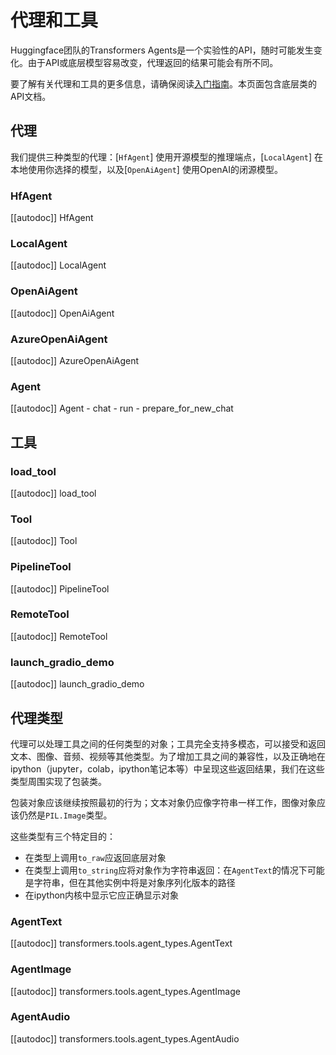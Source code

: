 <!--
版权所有2023年HuggingFace团队保留。

根据Apache许可证第2.0版（“许可证”）许可；除非符合许可证要求，否则不得使用此文件。你可以获取许可证副本，网址为

http://www.apache.org/licenses/LICENSE-2.0

除非适用法律要求或书面同意，根据许可证分发的软件基于“按原样”提供，不附带任何明示或暗示的保证或条件。有关许可证的特定语言和限制，请参阅许可证。

⚠️请注意，此文件使用Markdown格式，但包含我们doc-builder（类似于MDX）的特定语法，可能在你的Markdown查看器中无法正确渲染。
-->

# 代理和工具

<Tip warning={true}>

Huggingface团队的Transformers Agents是一个实验性的API，随时可能发生变化。由于API或底层模型容易改变，代理返回的结果可能会有所不同。

</Tip>

要了解有关代理和工具的更多信息，请确保阅读[入门指南](../transformers_agents.md)。本页面包含底层类的API文档。

## 代理

我们提供三种类型的代理：[`HfAgent`] 使用开源模型的推理端点，[`LocalAgent`] 在本地使用你选择的模型，以及[`OpenAiAgent`] 使用OpenAI的闭源模型。

### HfAgent

[[autodoc]] HfAgent

### LocalAgent

[[autodoc]] LocalAgent

### OpenAiAgent

[[autodoc]] OpenAiAgent

### AzureOpenAiAgent

[[autodoc]] AzureOpenAiAgent

### Agent

[[autodoc]] Agent
    - chat
    - run
    - prepare_for_new_chat

## 工具

### load_tool

[[autodoc]] load_tool

### Tool

[[autodoc]] Tool

### PipelineTool

[[autodoc]] PipelineTool

### RemoteTool

[[autodoc]] RemoteTool

### launch_gradio_demo

[[autodoc]] launch_gradio_demo

## 代理类型

代理可以处理工具之间的任何类型的对象；工具完全支持多模态，可以接受和返回文本、图像、音频、视频等其他类型。为了增加工具之间的兼容性，以及正确地在ipython（jupyter，colab，ipython笔记本等）中呈现这些返回结果，我们在这些类型周围实现了包装类。

包装对象应该继续按照最初的行为；文本对象仍应像字符串一样工作，图像对象应该仍然是`PIL.Image`类型。

这些类型有三个特定目的：

- 在类型上调用`to_raw`应返回底层对象
- 在类型上调用`to_string`应将对象作为字符串返回：在`AgentText`的情况下可能是字符串，但在其他实例中将是对象序列化版本的路径
- 在ipython内核中显示它应正确显示对象

### AgentText

[[autodoc]] transformers.tools.agent_types.AgentText

### AgentImage

[[autodoc]] transformers.tools.agent_types.AgentImage

### AgentAudio

[[autodoc]] transformers.tools.agent_types.AgentAudio
